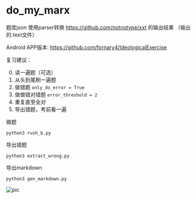 # do_my_marx

题库json 使用parser转换 https://github.com/notnotype/xxt  的输出结果 （输出的.text文件）

Android APP版本: https://github.com/fornary4/IdeologicalExercise

复习建议：

0. 读一遍题（可选）
1. 从头到尾刷一遍题
2. 做错题 `only_do_error = True`
3. 做做错对错题 `error_threshold = 2`
4. 重复直至全对
5. 导出错题，考前看一遍


做题
```
python3 rush_b.py
```

导出错题
```
python3 extract_wrong.py
```

导出markdown
```
python3 gen_markdown.py
```

![pic](https://raw.githubusercontent.com/Ylarod/do_my_marx/main/assets/pic.png)
